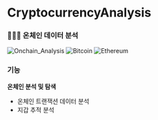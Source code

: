 # CryptocurrencyAnalysis 
### 👨🏻‍🔬 온체인 데이터 분석
![Onchain_Analysis](https://img.shields.io/badge/Onchain_Analysis-3776AB?style=for-the-badge&logo=python&logoColor=white)
![Bitcoin](https://img.shields.io/badge/bitcoin-%FFFD700.svg?style=for-the-badge&logo=bitcoin&logoColor=white)
![Ethereum](https://img.shields.io/badge/ethereum-%0080ff.svg?style=for-the-badge&logoColor=white)


### 기능
**온체인 분석 및 탐색**
- 온체인 트랜잭션 데이터 분석 
- 지갑 추적 분석